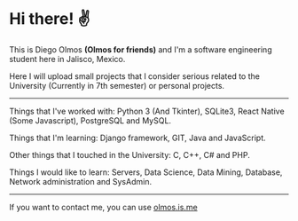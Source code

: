 # Hi there! ✌️ 
This is Diego Olmos **(Olmos for friends)** and I'm a software engineering student here in Jalisco, Mexico.

Here I will upload small projects that I consider serious related to the University (Currently in 7th semester) or personal projects.

---

Things that I've worked with: Python 3 (And Tkinter), SQLite3, React Native (Some Javascript), PostgreSQL and MySQL.

Things that I'm learning: Django framework, GIT, Java and JavaScript.

Other things that I touched in the University: C, C++, C# and PHP.

Things I would like to learn: Servers, Data Science, Data Mining, Database, Network administration and SysAdmin.

---
If you want to contact me, you can use [olmos.is.me](https://www.facebook.com/olmos.is.me)